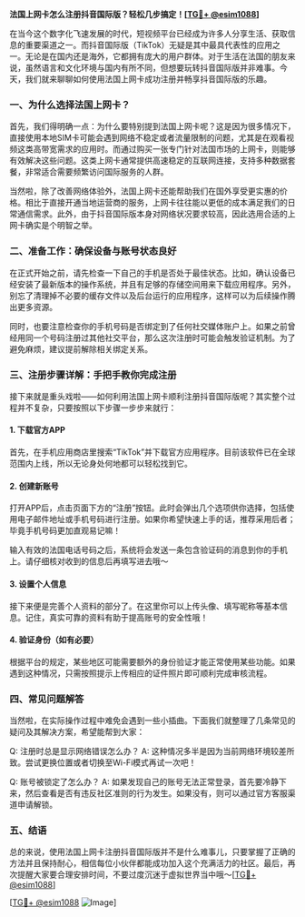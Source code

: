 **法国上网卡怎么注册抖音国际版？轻松几步搞定！[[TG💪+ @esim1088](https://t.me/s/esim1088)]**

在当今这个数字化飞速发展的时代，短视频平台已经成为许多人分享生活、获取信息的重要渠道之一。而抖音国际版（TikTok）无疑是其中最具代表性的应用之一。无论是在国内还是海外，它都拥有庞大的用户群体。对于生活在法国的朋友来说，虽然语言和文化环境与国内有所不同，但想要玩转抖音国际版并非难事。今天，我们就来聊聊如何使用法国上网卡成功注册并畅享抖音国际版的乐趣。

### 一、为什么选择法国上网卡？

首先，我们得明确一点：为什么要特别提到法国上网卡呢？这是因为很多情况下，直接使用本地SIM卡可能会遇到网络不稳定或者流量限制的问题，尤其是在观看视频这类高带宽需求的应用时。而通过购买一张专门针对法国市场的上网卡，则能够有效解决这些问题。这类上网卡通常提供高速稳定的互联网连接，支持多种数据套餐，非常适合需要频繁访问国际服务的人群。

当然啦，除了改善网络体验外，法国上网卡还能帮助我们在国外享受更实惠的价格。相比于直接开通当地运营商的服务，上网卡往往能以更低的成本满足我们的日常通信需求。此外，由于抖音国际版本身对网络状况要求较高，因此选用合适的上网卡确实是个明智之举。

### 二、准备工作：确保设备与账号状态良好

在正式开始之前，请先检查一下自己的手机是否处于最佳状态。比如，确认设备已经安装了最新版本的操作系统，并且有足够的存储空间用来下载应用程序。另外，别忘了清理掉不必要的缓存文件以及后台运行的应用程序，这样可以为后续操作腾出更多资源。

同时，也要注意检查你的手机号码是否绑定到了任何社交媒体账户上。如果之前曾经用同一个号码注册过其他社交平台，那么这次注册时可能会触发验证机制。为了避免麻烦，建议提前解除相关绑定关系。

### 三、注册步骤详解：手把手教你完成注册

接下来就是重头戏啦——如何利用法国上网卡顺利注册抖音国际版呢？其实整个过程并不复杂，只要按照以下步骤一步步来就行：

#### 1. 下载官方APP

首先，在手机应用商店里搜索“TikTok”并下载官方应用程序。目前该软件已在全球范围内上线，所以无论身处何地都可以轻松找到它。

#### 2. 创建新账号

打开APP后，点击页面下方的“注册”按钮。此时会弹出几个选项供你选择，包括使用电子邮件地址或手机号码进行注册。如果你希望快速上手的话，推荐采用后者；毕竟手机号码更加直观易记嘛！

输入有效的法国电话号码之后，系统将会发送一条包含验证码的消息到你的手机上。请仔细核对收到的信息后再填写进去哦～

#### 3. 设置个人信息

接下来便是完善个人资料的部分了。在这里你可以上传头像、填写昵称等基本信息。记住，真实可靠的资料有助于提高账号的安全性哦！

#### 4. 验证身份（如有必要）

根据平台的规定，某些地区可能需要额外的身份验证才能正常使用某些功能。如果遇到这种情况，只需按照提示上传相应的证件照片即可顺利完成审核流程。

### 四、常见问题解答

当然啦，在实际操作过程中难免会遇到一些小插曲。下面我们就整理了几条常见的疑问及其解决方案，希望能帮到大家：

Q: 注册时总是显示网络错误怎么办？
A: 这种情况多半是因为当前网络环境较差所致。尝试更换位置或者切换至Wi-Fi模式再试一次吧！

Q: 账号被锁定了怎么办？
A: 如果发现自己的账号无法正常登录，首先要冷静下来，然后查看是否有违反社区准则的行为发生。如果没有，则可以通过官方客服渠道申请解锁。

### 五、结语

总的来说，使用法国上网卡注册抖音国际版并不是什么难事儿，只要掌握了正确的方法并且保持耐心，相信每位小伙伴都能成功加入这个充满活力的社区。最后，再次提醒大家要合理安排时间，不要过度沉迷于虚拟世界当中哦～[[TG💪+ @esim1088](https://t.me/s/esim1088)]

[[TG💪+ @esim1088](https://t.me/s/esim1088) ![Image](https://i.postimg.cc/4NQfJmqS/Snipaste-2025-05-13-00-14-12.png)]